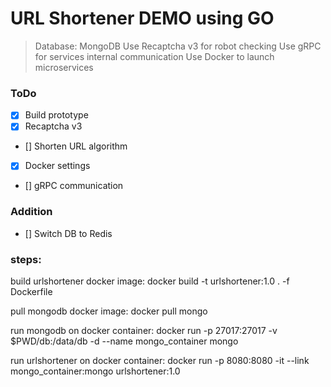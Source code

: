 # URL Shortener DEMO using GO

> Database: MongoDB
> Use Recaptcha v3 for robot checking
> Use gRPC for services internal communication
> Use Docker to launch microservices

### ToDo
- [x] Build prototype
- [x] Recaptcha v3
- [] Shorten URL algorithm
- [x] Docker settings
- [] gRPC communication

### Addition
- [] Switch DB to Redis



### steps:

build urlshortener docker image:
docker build -t urlshortener:1.0 . -f Dockerfile

pull mongodb docker image:
docker pull mongo

run mongodb on docker container:
docker run -p 27017:27017 -v $PWD/db:/data/db -d --name mongo_container mongo

run urlshortener on docker container:
docker run -p 8080:8080 -it --link mongo_container:mongo urlshortener:1.0 <reCaptcha public key> <reCaptcha private key>
